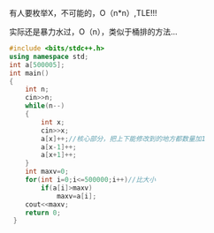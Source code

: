 有人要枚举X，不可能的，O（n*n）,TLE!!!

实际还是暴力水过，O（n），类似于桶排的方法...

```cpp
#include <bits/stdc++.h>
using namespace std;
int a[500005];
int main()
{
	int n;
	cin>>n;
	while(n--)
	{
		int x;
		cin>>x;
		a[x]++;//核心部分，把上下能修改到的地方都数量加1
		a[x-1]++;
		a[x+1]++;
	}
	int maxv=0;
	for(int i=0;i<=500000;i++)//比大小
		if(a[i]>maxv)
			maxv=a[i];
	cout<<maxv;
	return 0;
 } 
```